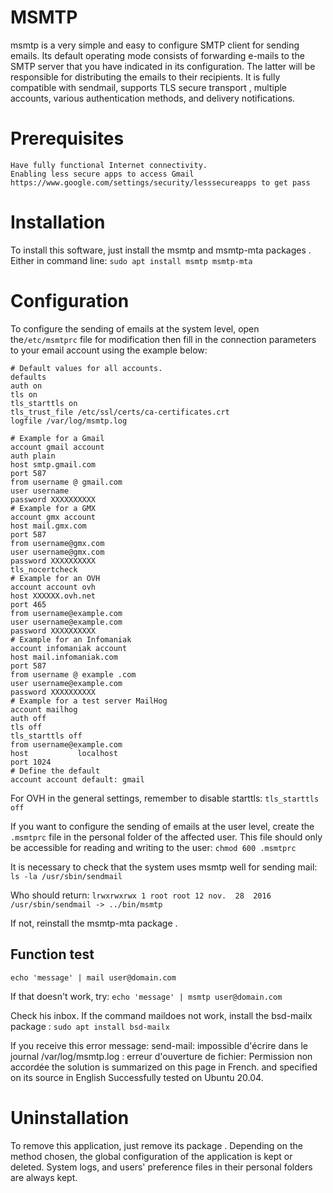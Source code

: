 # MSMTP
msmtp is a very simple and easy to configure SMTP client for sending emails.
Its default operating mode consists of forwarding e-mails to the SMTP server that you have indicated in its configuration. The latter will be responsible for distributing the emails to their recipients.
It is fully compatible with sendmail, supports TLS secure transport , multiple accounts, various authentication methods, and delivery notifications.

# Prerequisites
	Have fully functional Internet connectivity.
	Enabling less secure apps to access Gmail https://www.google.com/settings/security/lesssecureapps to get pass

	
# Installation
To install this software, just install the msmtp and msmtp-mta packages .
Either in command line:
`sudo apt install msmtp msmtp-mta`

# Configuration
To configure the sending of emails at the system level, open the`/etc/msmtprc` file for modification then fill in the connection parameters to your email account using the example below:

```
# Default values for all accounts. 
defaults 
auth on 
tls on 
tls_starttls on 
tls_trust_file /etc/ssl/certs/ca-certificates.crt 
logfile /var/log/msmtp.log 

# Example for a Gmail 
account gmail account 
auth plain 
host smtp.gmail.com 
port 587 
from username @ gmail.com 
user username 
password XXXXXXXXXX 
# Example for a GMX 
account gmx account 
host mail.gmx.com 
port 587 
from username@gmx.com 
user username@gmx.com 
password XXXXXXXXXX 
tls_nocertcheck
# Example for an OVH 
account account ovh 
host XXXXXX.ovh.net 
port 465 
from username@example.com 
user username@example.com 
password XXXXXXXXXX 
# Example for an Infomaniak 
account infomaniak account 
host mail.infomaniak.com 
port 587 
from username @ example .com 
user username@example.com 
password XXXXXXXXXX 
# Example for a test server MailHog 
account mailhog 
auth off 
tls off 
tls_starttls off 
from username@example.com
host           localhost
port 1024
# Define the default 
account account default: gmail
```
For OVH in the general settings, remember to disable starttls:
 `tls_starttls   off `
 
If you want to configure the sending of emails at the user level, create the `.msmtprc` file in the personal folder of the affected user. 
This file should only be accessible for reading and writing to the user:
`chmod 600 .msmtprc`

It is necessary to check that the system uses msmtp well for sending mail:
`ls -la /usr/sbin/sendmail`

Who should return:
`lrwxrwxrwx 1 root root 12 nov.  28  2016 /usr/sbin/sendmail -> ../bin/msmtp`

If not, reinstall the msmtp-mta package .

## Function test

`echo 'message' | mail user@domain.com`

If that doesn't work, try:
`echo 'message' | msmtp user@domain.com`

Check his inbox.
If the command maildoes not work, install the bsd-mailx package :
`sudo apt install bsd-mailx`

If you receive this error message: 
send-mail: impossible d'écrire dans le journal /var/log/msmtp.log : erreur d'ouverture de fichier: Permission non accordée 
the solution is summarized on this page in French. and specified on its source in English Successfully tested on Ubuntu 20.04.


# Uninstallation
To remove this application, just remove its package . 
Depending on the method chosen, the global configuration of the application is kept or deleted. 
System logs, and users' preference files in their personal folders are always kept.


